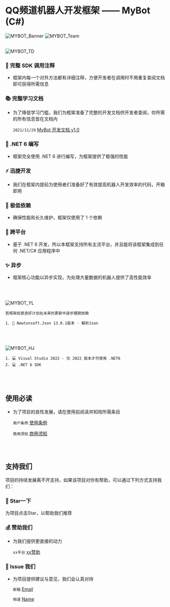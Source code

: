 # QQ频道机器人开发框架 —— MyBot (C#)
![MYBOT_Banner](https://mybot-1251253734.cos.ap-shanghai.myqcloud.com/mybot_md_banner/MyBOT%20Banner_13_1.png)
![MYBOT_Team](https://mybot-1251253734.cos.ap-shanghai.myqcloud.com/mybot_md_banner/MyBOT%20Banner_14.png)
<br>
<br>

![MYBOT_TD](https://mybot-1251253734.cos.ap-shanghai.myqcloud.com/mybot_md_banner/MyBOT%20Banner-09.png)
### 🔖 完整 SDK 调用注释
  - 框架内每一个对外方法都有详细注释，方便开发者在调用时不用重复查阅文档即可获得所需信息
### 📚 完整学习文档
  - 为了降低学习门槛，我们为框架准备了完整的开发文档供开发者查阅，你所需的所有信息皆在文档内

    `2021/11/29` [MyBot 开发文档 v1.0](http://www.github.com)
    
### 🧠 .NET 6 编写
  - 框架完全使用 .NET 6 进行编写，为框架提供了极强的性能
### ⚡ 迅捷开发
  - 我们在框架内提前为使用者们准备好了有效提高机器人开发效率的代码，开箱即用
### 🦾 极低依赖
  - 确保性能和长久维护，框架仅使用了 1 个依赖
### 🎲 跨平台
  - 基于 .NET 6 开发，所以本框架支持所有主流平台，并且能将该框架集成到任何 .NET/C# 应用程序中
### ✨ 异步
  - 框架核心功能以异步实现，为处理大量数据的机器人提供了高性能效率
<br>
<br>

![MYBOT_YL](https://mybot-1251253734.cos.ap-shanghai.myqcloud.com/mybot_md_banner/MyBOT%20Banner-10.png)

    若框架前景良好计划在未来的更新中逐步摆脱依赖

    1. 🚨 Newtonsoft.Json 13.0.1版本 - 解析Json


<br>
<br>

![MYBOT_HJ](https://mybot-1251253734.cos.ap-shanghai.myqcloud.com/mybot_md_banner/MyBOT%20Banner-11.png)

    1. 💻 Visual Studio 2022 - 仅 2022 版本才可使用 .NET6
    2. 💻 .NET 6 SDK
<br>
<br>

## 使用必读
  - 为了项目的良性发展，请在使用前阅读并知晓所需条目

    `用户条例` [使用条例](http://www.github.com)

    `商用须知` [商用须知](http://www.github.com)
<br>
<br>

## 支持我们
项目的持续发展离不开支持，如果该项目对你有帮助，可以通过下列方式支持我们：

### 🌟 Star一下
为项目点击Star，以帮助我们推荐
<br>

### 💰 赞助我们
  - 为我们提供更直接的动力

    `xx平台` [xx赞助](http://www.github.com)

### 📧 Issue 我们
  - 为项目提供建议与意见，我们会认真对待

    `邮箱` [Email](mailto:mail@qq.com)

    `频道` [Name](http://www.github.com)

